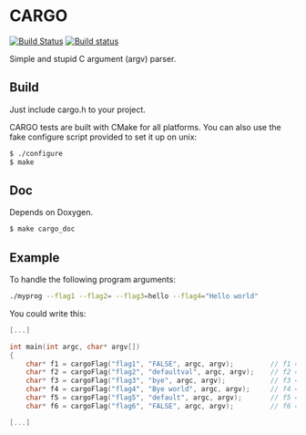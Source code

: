 CARGO
=====
[![Build Status](https://travis-ci.org/libgame/cargo.svg?branch=master)](https://travis-ci.org/libgame/cargo)
[![Build status](https://ci.appveyor.com/api/projects/status/qbqgrdeuikjt6gic/branch/master?svg=true)](https://ci.appveyor.com/project/ssbx/cargo/branch/master)

Simple and stupid C argument (argv) parser.

Build
-----
Just include cargo.h to your project.

CARGO tests are built with CMake for all platforms.
You can also use the fake configure script provided to set it up on unix:
```sh
$ ./configure
$ make
```

Doc
---
Depends on Doxygen.
```sh
$ make cargo_doc
```

Example
-------
To handle the following program arguments:
```sh
./myprog --flag1 --flag2= --flag3=hello --flag4="Hello world"
```

You could write this:
```c
[...]

int main(int argc, char* argv[])
{
    char* f1 = cargoFlag("flag1", "FALSE", argc, argv);         // f1 = "TRUE"
    char* f2 = cargoFlag("flag2", "defaultval", argc, argv);    // f2 = ""
    char* f3 = cargoFlag("flag3", "bye", argc, argv);           // f3 = "hello"
    char* f4 = cargoFlag("flag4", "Bye world", argc, argv);     // f4 = "Hello world"
    char* f5 = cargoFlag("flag5", "default", argc, argv);       // f5 = "default"
    char* f6 = cargoFlag("flag6", "FALSE", argc, argv);         // f6 = "FALSE"

[...]
```
